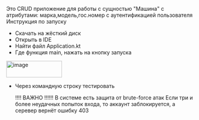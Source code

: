 Это CRUD приложение для работы с сущностью "Машина" с атрибутами: марка,модель,гос.номер с аутентификацией пользователя
Инструкция по запуску
* Скачать на жёсткий диск
* Открыть в IDE
* Найти файл Application.kt
* Где функция main, нажать на кнопку запуска
<img width="148" height="44" alt="image" src="https://github.com/user-attachments/assets/cba48673-3505-4e5f-afa3-7ad176fc4a77" />

* Через командную строку тестировать

  !!!! ВАЖНО !!!!!!
  В системе есть защита от brute-force атак
  Если три и более неудачных попыток входа, то аккаунт заблокируется, а серевер вернёт ошибку 403
